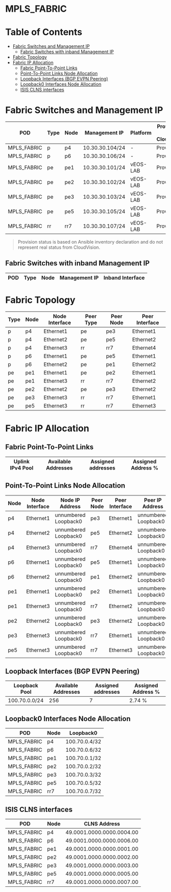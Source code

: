 # MPLS_FABRIC

# Table of Contents
<!-- toc -->

- [Fabric Switches and Management IP](#fabric-switches-and-management-ip)
  - [Fabric Switches with inband Management IP](#fabric-switches-with-inband-management-ip)
- [Fabric Topology](#fabric-topology)
- [Fabric IP Allocation](#fabric-ip-allocation)
  - [Fabric Point-To-Point Links](#fabric-point-to-point-links)
  - [Point-To-Point Links Node Allocation](#point-to-point-links-node-allocation)
  - [Loopback Interfaces (BGP EVPN Peering)](#loopback-interfaces-bgp-evpn-peering)
  - [Loopback0 Interfaces Node Allocation](#loopback0-interfaces-node-allocation)
  - [ISIS CLNS interfaces](#isis-clns-interfaces)

<!-- toc -->
# Fabric Switches and Management IP

| POD | Type | Node | Management IP | Platform | Provisioned in CloudVision |
| --- | ---- | ---- | ------------- | -------- | -------------------------- |
| MPLS_FABRIC | p | p4 | 10.30.30.104/24 | - | Provisioned |
| MPLS_FABRIC | p | p6 | 10.30.30.106/24 | - | Provisioned |
| MPLS_FABRIC | pe | pe1 | 10.30.30.101/24 | vEOS-LAB | Provisioned |
| MPLS_FABRIC | pe | pe2 | 10.30.30.102/24 | vEOS-LAB | Provisioned |
| MPLS_FABRIC | pe | pe3 | 10.30.30.103/24 | vEOS-LAB | Provisioned |
| MPLS_FABRIC | pe | pe5 | 10.30.30.105/24 | vEOS-LAB | Provisioned |
| MPLS_FABRIC | rr | rr7 | 10.30.30.107/24 | vEOS-LAB | Provisioned |

> Provision status is based on Ansible inventory declaration and do not represent real status from CloudVision.

## Fabric Switches with inband Management IP
| POD | Type | Node | Management IP | Inband Interface |
| --- | ---- | ---- | ------------- | ---------------- |

# Fabric Topology

| Type | Node | Node Interface | Peer Type | Peer Node | Peer Interface |
| ---- | ---- | -------------- | --------- | ----------| -------------- |
| p | p4 | Ethernet1 | pe | pe3 | Ethernet1 |
| p | p4 | Ethernet2 | pe | pe5 | Ethernet2 |
| p | p4 | Ethernet3 | rr | rr7 | Ethernet4 |
| p | p6 | Ethernet1 | pe | pe5 | Ethernet1 |
| p | p6 | Ethernet2 | pe | pe1 | Ethernet2 |
| pe | pe1 | Ethernet1 | pe | pe2 | Ethernet1 |
| pe | pe1 | Ethernet3 | rr | rr7 | Ethernet2 |
| pe | pe2 | Ethernet2 | pe | pe3 | Ethernet2 |
| pe | pe3 | Ethernet3 | rr | rr7 | Ethernet1 |
| pe | pe5 | Ethernet3 | rr | rr7 | Ethernet3 |

# Fabric IP Allocation

## Fabric Point-To-Point Links

| Uplink IPv4 Pool | Available Addresses | Assigned addresses | Assigned Address % |
| ---------------- | ------------------- | ------------------ | ------------------ |

## Point-To-Point Links Node Allocation

| Node | Node Interface | Node IP Address | Peer Node | Peer Interface | Peer IP Address |
| ---- | -------------- | --------------- | --------- | -------------- | --------------- |
| p4 | Ethernet1 | unnumbered Loopback0 | pe3 | Ethernet1 | unnumbered Loopback0 |
| p4 | Ethernet2 | unnumbered Loopback0 | pe5 | Ethernet2 | unnumbered Loopback0 |
| p4 | Ethernet3 | unnumbered Loopback0 | rr7 | Ethernet4 | unnumbered Loopback0 |
| p6 | Ethernet1 | unnumbered Loopback0 | pe5 | Ethernet1 | unnumbered Loopback0 |
| p6 | Ethernet2 | unnumbered Loopback0 | pe1 | Ethernet2 | unnumbered Loopback0 |
| pe1 | Ethernet1 | unnumbered Loopback0 | pe2 | Ethernet1 | unnumbered Loopback0 |
| pe1 | Ethernet3 | unnumbered Loopback0 | rr7 | Ethernet2 | unnumbered Loopback0 |
| pe2 | Ethernet2 | unnumbered Loopback0 | pe3 | Ethernet2 | unnumbered Loopback0 |
| pe3 | Ethernet3 | unnumbered Loopback0 | rr7 | Ethernet1 | unnumbered Loopback0 |
| pe5 | Ethernet3 | unnumbered Loopback0 | rr7 | Ethernet3 | unnumbered Loopback0 |

## Loopback Interfaces (BGP EVPN Peering)

| Loopback Pool | Available Addresses | Assigned addresses | Assigned Address % |
| ------------- | ------------------- | ------------------ | ------------------ |
| 100.70.0.0/24 | 256 | 7 | 2.74 % |

## Loopback0 Interfaces Node Allocation

| POD | Node | Loopback0 |
| --- | ---- | --------- |
| MPLS_FABRIC | p4 | 100.70.0.4/32 |
| MPLS_FABRIC | p6 | 100.70.0.6/32 |
| MPLS_FABRIC | pe1 | 100.70.0.1/32 |
| MPLS_FABRIC | pe2 | 100.70.0.2/32 |
| MPLS_FABRIC | pe3 | 100.70.0.3/32 |
| MPLS_FABRIC | pe5 | 100.70.0.5/32 |
| MPLS_FABRIC | rr7 | 100.70.0.7/32 |

## ISIS CLNS interfaces

| POD | Node | CLNS Address |
| --- | ---- | ------------ |
| MPLS_FABRIC | p4 | 49.0001.0000.0000.0004.00 |
| MPLS_FABRIC | p6 | 49.0001.0000.0000.0006.00 |
| MPLS_FABRIC | pe1 | 49.0001.0000.0000.0001.00 |
| MPLS_FABRIC | pe2 | 49.0001.0000.0000.0002.00 |
| MPLS_FABRIC | pe3 | 49.0001.0000.0000.0003.00 |
| MPLS_FABRIC | pe5 | 49.0001.0000.0000.0005.00 |
| MPLS_FABRIC | rr7 | 49.0001.0000.0000.0007.00 |

